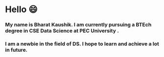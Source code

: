 # Hello 😄

### My name is Bharat Kaushik. I am currently pursuing a BTEch degree in CSE Data Science at PEC University .
### I am a newbie in the field of DS. I hope to learn and achieve a lot in future.


